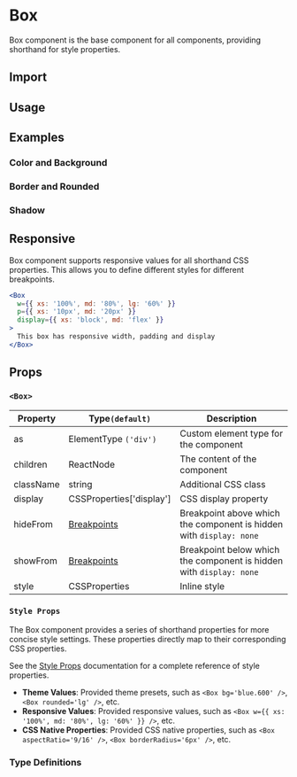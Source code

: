 # Box

Box component is the base component for all components, providing shorthand for style properties.

## Import

<!--{include:<import-guide>}-->

## Usage

<!--{include:`usage.md`}-->

## Examples

### Color and Background

<!--{include:`background.md`}-->

### Border and Rounded

<!--{include:`border.md`}-->

### Shadow

<!--{include:`shadow.md`}-->

## Responsive

Box component supports responsive values for all shorthand CSS properties. This allows you to define different styles for different breakpoints.

```jsx
<Box
  w={{ xs: '100%', md: '80%', lg: '60%' }}
  p={{ xs: '10px', md: '20px' }}
  display={{ xs: 'block', md: 'flex' }}
>
  This box has responsive width, padding and display
</Box>
```

<!--{include:<example-responsive>}-->

## Props

### `<Box>`

| Property  | Type`(default)`            | Description                                                         |
| --------- | -------------------------- | ------------------------------------------------------------------- |
| as        | ElementType `('div')`      | Custom element type for the component                               |
| children  | ReactNode                  | The content of the component                                        |
| className | string                     | Additional CSS class                                                |
| display   | CSSProperties['display']   | CSS display property                                                |
| hideFrom  | [Breakpoints][breakpoints] | Breakpoint above which the component is hidden with `display: none` |
| showFrom  | [Breakpoints][breakpoints] | Breakpoint below which the component is hidden with `display: none` |
| style     | CSSProperties              | Inline style                                                        |

### `Style Props`

The Box component provides a series of shorthand properties for more concise style settings. These properties directly map to their corresponding CSS properties.

See the [Style Props](/guide/style-props) documentation for a complete reference of style properties.

- **Theme Values**: Provided theme presets, such as `<Box bg='blue.600' />`, `<Box rounded='lg' />`, etc.
- **Responsive Values**: Provided responsive values, such as `<Box w={{ xs: '100%', md: '80%', lg: '60%' }} />`, etc.
- **CSS Native Properties**: Provided CSS native properties, such as `<Box aspectRatio='9/16' />`, `<Box borderRadius='6px' />`, etc.

### Type Definitions

<!--{include:(_common/types/breakpoints.md)}-->

[breakpoints]: #code-ts-breakpoints-code
